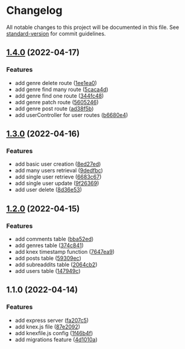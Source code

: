# Changelog

All notable changes to this project will be documented in this file. See [standard-version](https://github.com/conventional-changelog/standard-version) for commit guidelines.

## [1.4.0](https://github.com/Jaymontojo/readdit-backend/compare/v1.3.0...v1.4.0) (2022-04-17)


### Features

* add genre delete route ([1ee1ea0](https://github.com/Jaymontojo/readdit-backend/commit/1ee1ea007bf18d96c2fe119ed4ba13553f3ba24e))
* add genre find many  route ([5caca4d](https://github.com/Jaymontojo/readdit-backend/commit/5caca4d7457d54c1f6d373c44bd4175e23fc08fa))
* add genre find one route ([344fc48](https://github.com/Jaymontojo/readdit-backend/commit/344fc48ec44c1e366c973f6c1afee2a9b8e10c73))
* add genre patch route ([5605246](https://github.com/Jaymontojo/readdit-backend/commit/5605246351b0d0a5dbf55186850977c603570795))
* add genre post route ([ad38f5b](https://github.com/Jaymontojo/readdit-backend/commit/ad38f5b32a84ed4677d9d07d18455cea8bd5199d))
* add userController for user routes ([b6680e4](https://github.com/Jaymontojo/readdit-backend/commit/b6680e46ce1d495f8dcd1001b4f6c4ddfbc4437c))

## [1.3.0](https://github.com/Jaymontojo/readdit-backend/compare/v1.2.0...v1.3.0) (2022-04-16)


### Features

* add basic user creation ([8ed27ed](https://github.com/Jaymontojo/readdit-backend/commit/8ed27ed2279056a14166a591e2c8ddd852a35cf5))
* add many users retrieval ([9dedfbc](https://github.com/Jaymontojo/readdit-backend/commit/9dedfbc00b7018627bfdef980d01b97d1a9cbaad))
* add single user retrieve ([6683c67](https://github.com/Jaymontojo/readdit-backend/commit/6683c67835ce015bc7cf843c686669ca88ebcfe3))
* add single user update ([9f26369](https://github.com/Jaymontojo/readdit-backend/commit/9f26369c47219e48ad6c24ef73ae4dd63a236701))
* add user delete ([8d36e53](https://github.com/Jaymontojo/readdit-backend/commit/8d36e53f2c94c56f8deea88966a2a4b7069f8a4f))

## [1.2.0](https://github.com/Jaymontojo/readdit-backend/compare/v1.1.0...v1.2.0) (2022-04-15)


### Features

* add comments table ([bba52ed](https://github.com/Jaymontojo/readdit-backend/commit/bba52ed2e1fc953809e3bd984f259150e90abbe6))
* add genres table ([374c841](https://github.com/Jaymontojo/readdit-backend/commit/374c8413e5282050edd98785d650281af07c0443))
* add knex timestamp function ([7647ea9](https://github.com/Jaymontojo/readdit-backend/commit/7647ea994b6bde6d424cddf3832b51d9fb498949))
* add posts table ([59309ec](https://github.com/Jaymontojo/readdit-backend/commit/59309ec8c5c11a07e2167e9aeeeb57da04bdd32f))
* add subreaddits table ([2064cb2](https://github.com/Jaymontojo/readdit-backend/commit/2064cb2079409b8f15680ddb651ab18fec211f36))
* add users table ([147949c](https://github.com/Jaymontojo/readdit-backend/commit/147949c1a3030702b72798c0f4ce49dab68986f5))

## 1.1.0 (2022-04-14)


### Features

* add express server ([fa207c5](https://github.com/Jaymontojo/readdit-backend/commit/fa207c5c21932894fc2a6c4f7cc1c3624144ab26))
* add knex.js file ([87e2092](https://github.com/Jaymontojo/readdit-backend/commit/87e2092cff7cf60cee3b6c0717ae68c10a83b78b))
* add knexfile.js config ([1f46b4f](https://github.com/Jaymontojo/readdit-backend/commit/1f46b4fb744ee5a71d3c7ec87269d93b21bb542d))
* add migrations feature ([4d1010a](https://github.com/Jaymontojo/readdit-backend/commit/4d1010a2e064d3e63eef0bba1600d70db89ee9ab))
